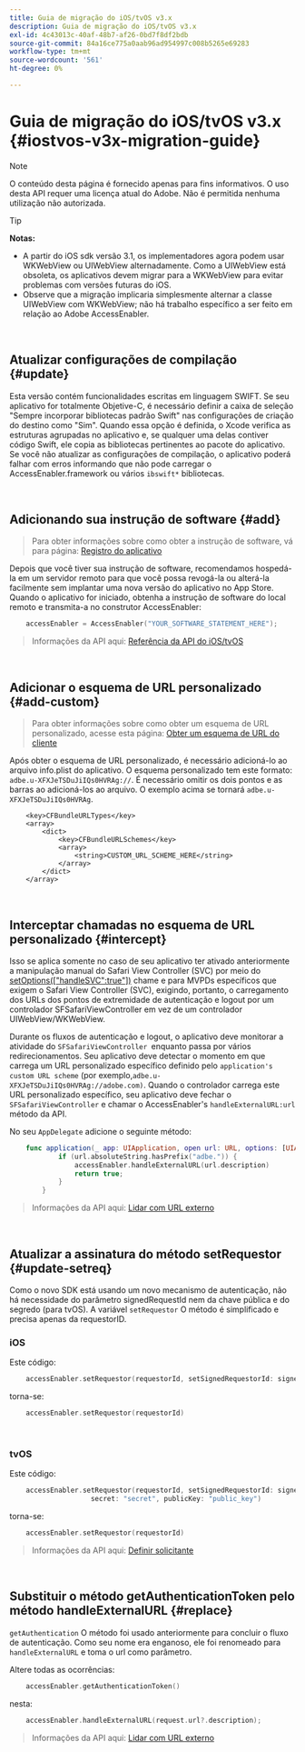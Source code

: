 ```yaml
---
title: Guia de migração do iOS/tvOS v3.x
description: Guia de migração do iOS/tvOS v3.x
exl-id: 4c43013c-40af-48b7-af26-0bd7f8df2bdb
source-git-commit: 84a16ce775a0aab96ad954997c008b5265e69283
workflow-type: tm+mt
source-wordcount: '561'
ht-degree: 0%

---
```


# Guia de migração do iOS/tvOS v3.x {#iostvos-v3x-migration-guide}

>[!NOTE]
>
>O conteúdo desta página é fornecido apenas para fins informativos. O uso desta API requer uma licença atual do Adobe. Não é permitida nenhuma utilização não autorizada.

>[!TIP]
> 
> **Notas:**
>
> - A partir do iOS sdk versão 3.1, os implementadores agora podem usar WKWebView ou UIWebView alternadamente. Como a UIWebView está obsoleta, os aplicativos devem migrar para a WKWebView para evitar problemas com versões futuras do iOS.
> - Observe que a migração implicaria simplesmente alternar a classe UIWebView com WKWebView; não há trabalho específico a ser feito em relação ao Adobe AccessEnabler.

</br>

## Atualizar configurações de compilação {#update}

Esta versão contém funcionalidades escritas em linguagem SWIFT. Se seu aplicativo for totalmente Objetive-C, é necessário definir a caixa de seleção &quot;Sempre incorporar bibliotecas padrão Swift&quot; nas configurações de criação do destino como &quot;Sim&quot;. Quando essa opção é definida, o Xcode verifica as estruturas agrupadas no aplicativo e, se qualquer uma delas contiver código Swift, ele copia as bibliotecas pertinentes ao pacote do aplicativo. Se você não atualizar as configurações de compilação, o aplicativo poderá falhar com erros informando que não pode carregar o AccessEnabler.framework ou vários `ibswift*` bibliotecas.

</br>

## Adicionando sua instrução de software {#add}

> Para obter informações sobre como obter a instrução de software, vá para
> página:
> [Registro do aplicativo](/help/authentication/iostvos-application-registration.md)

Depois que você tiver sua instrução de software, recomendamos hospedá-la em um servidor remoto para que você possa revogá-la ou alterá-la facilmente sem implantar uma nova versão do aplicativo no App Store. Quando o aplicativo for iniciado, obtenha a instrução de software do local remoto e transmita-a no construtor AccessEnabler:

```swift
    accessEnabler = AccessEnabler("YOUR_SOFTWARE_STATEMENT_HERE");
```

> Informações da API aqui: [Referência da API do iOS/tvOS](/help/authentication/iostvos-sdk-api-reference.md)

</br>

## Adicionar o esquema de URL personalizado {#add-custom}

> Para obter informações sobre como obter um esquema de URL personalizado, acesse esta página: [Obter um esquema de URL do cliente](/help/authentication/iostvos-application-registration.md)

Após obter o esquema de URL personalizado, é necessário adicioná-lo ao arquivo info.plist do aplicativo. O esquema personalizado tem este formato: `adbe.u-XFXJeTSDuJiIQs0HVRAg://`. É necessário omitir os dois pontos e as barras ao adicioná-los ao arquivo. O exemplo acima se tornará `adbe.u-XFXJeTSDuJiIQs0HVRAg`.

```plist
    <key>CFBundleURLTypes</key>
    <array>
        <dict>
            <key>CFBundleURLSchemes</key>
            <array>
                <string>CUSTOM_URL_SCHEME_HERE</string>
            </array>
        </dict>
    </array>
```

</br>

## Interceptar chamadas no esquema de URL personalizado {#intercept}

Isso se aplica somente no caso de seu aplicativo ter ativado anteriormente a manipulação manual do Safari View Controller (SVC) por meio do [setOptions(\[&quot;handleSVC&quot;:true&quot;\])](/help/authentication/iostvos-sdk-api-reference.md) chame e para MVPDs específicos que exigem o Safari View Controller (SVC), exigindo, portanto, o carregamento dos URLs dos pontos de extremidade de autenticação e logout por um controlador SFSafariViewController em vez de um controlador UIWebView/WKWebView.

Durante os fluxos de autenticação e logout, o aplicativo deve monitorar a atividade do `SFSafariViewController `enquanto passa por vários redirecionamentos. Seu aplicativo deve detectar o momento em que carrega um URL personalizado específico definido pelo `application's custom URL scheme` (por exemplo,`adbe.u-XFXJeTSDuJiIQs0HVRAg://adobe.com)`. Quando o controlador carrega este URL personalizado específico, seu aplicativo deve fechar o `SFSafariViewController` e chamar o AccessEnabler&#39;s `handleExternalURL:url `método da API.

No seu `AppDelegate` adicione o seguinte método:

```swift
    func application(_ app: UIApplication, open url: URL, options: [UIApplicationOpenURLOptionsKey: Any]) -> Bool {
            if (url.absoluteString.hasPrefix("adbe.")) {
                accessEnabler.handleExternalURL(url.description)
                return true;
            } 
        }
```

> Informações da API aqui: [Lidar com URL externo](/help/authentication/iostvos-sdk-api-reference.md)

</br>

## Atualizar a assinatura do método setRequestor {#update-setreq}

Como o novo SDK está usando um novo mecanismo de autenticação, não há necessidade do parâmetro signedRequestId nem da chave pública e do segredo (para tvOS). A variável `setRequestor` O método é simplificado e precisa apenas da requestorID.

### iOS

Este código:

```swift
    accessEnabler.setRequestor(requestorId, setSignedRequestorId: signedRequestorId)
```

torna-se:

```swift
    accessEnabler.setRequestor(requestorId)
```

</br>

### tvOS

Este código:

```swift
    accessEnabler.setRequestor(requestorId, setSignedRequestorId: signedRequestorId,
                    secret: "secret", publicKey: "public_key")
```

torna-se:

```swift
    accessEnabler.setRequestor(requestorId)
```

> Informações da API aqui: [Definir solicitante](/help/authentication/iostvos-sdk-api-reference.md)

</br>

## Substituir o método getAuthenticationToken pelo método handleExternalURL {#replace}

`getAuthentication` O método foi usado anteriormente para concluir o fluxo de autenticação. Como seu nome era enganoso, ele foi renomeado para `handleExternalURL` e toma o url como parâmetro.

Altere todas as ocorrências:

```swift
    accessEnabler.getAuthenticationToken()
```

nesta:

```swift
    accessEnabler.handleExternalURL(request.url?.description);
```

> Informações da API aqui: [Lidar com URL externo](/help/authentication/iostvos-sdk-api-reference.md)
